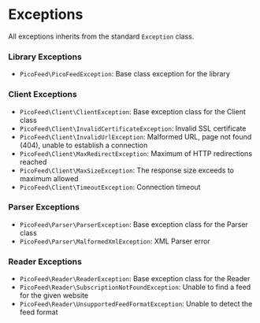 Exceptions
==========

All exceptions inherits from the standard `Exception` class.

### Library Exceptions

- `PicoFeed\PicoFeedException`: Base class exception for the library

### Client Exceptions

- `PicoFeed\Client\ClientException`: Base exception class for the Client class
- `PicoFeed\Client\InvalidCertificateException`: Invalid SSL certificate
- `PicoFeed\Client\InvalidUrlException`: Malformed URL, page not found (404), unable to establish a connection
- `PicoFeed\Client\MaxRedirectException`: Maximum of HTTP redirections reached
- `PicoFeed\Client\MaxSizeException`: The response size exceeds to maximum allowed
- `PicoFeed\Client\TimeoutException`: Connection timeout

### Parser Exceptions

- `PicoFeed\Parser\ParserException`: Base exception class for the Parser class
- `PicoFeed\Parser\MalformedXmlException`: XML Parser error

### Reader Exceptions

- `PicoFeed\Reader\ReaderException`: Base exception class for the Reader
- `PicoFeed\Reader\SubscriptionNotFoundException`: Unable to find a feed for the given website
- `PicoFeed\Reader\UnsupportedFeedFormatException`: Unable to detect the feed format
